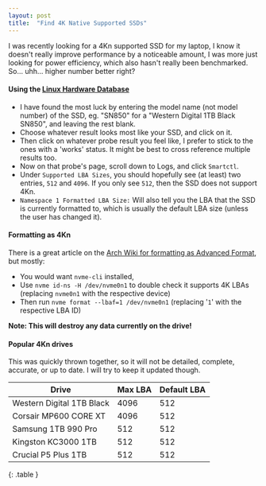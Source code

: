 ```yaml
---
layout: post
title:  "Find 4K Native Supported SSDs"
---
```


I was recently looking for a 4Kn supported SSD for my laptop, I know it doesn't really improve performance by a noticeable amount, I was more just looking for power efficiency, which also hasn't really been benchmarked. So... uhh... higher number better right?<!--more-->

#### Using the [Linux Hardware Database](https://linux-hardware.org)

- I have found the most luck by entering the model name (not model number) of the SSD, eg. "SN850" for a "Western Digital 1TB Black SN850", and leaving the rest blank.
- Choose whatever result looks most like your SSD, and click on it.
- Then click on whatever probe result you feel like, I prefer to stick to the ones with a 'works' status. It might be best to cross reference multiple results too.
- Now on that probe's page, scroll down to Logs, and click `Smartctl`.
- Under `Supported LBA Sizes`, you should hopefully see (at least) two entries, `512` and `4096`. If you only see `512`, then the SSD does not support 4Kn.
- `Namespace 1 Formatted LBA Size:` Will also tell you the LBA that the SSD is currently formatted to, which is usually the default LBA size (unless the user has changed it).

#### Formatting as 4Kn

There is a great article on the [Arch Wiki for formatting as Advanced Format](https://wiki.archlinux.org/title/Advanced_Format#Changing_sector_size), but mostly:

- You would want `nvme-cli` installed,
- Use `nvme id-ns -H /dev/nvme0n1` to double check it supports 4K LBAs (replacing `nvme0n1` with the respective device)
- Then run `nvme format --lbaf=1 /dev/nvme0n1` (replacing '`1`' with the respective LBA ID)

**Note: This will destroy any data currently on the drive!**

#### Popular 4Kn drives

This was quickly thrown together, so it will not be detailed, complete, accurate, or up to date. I will try to keep it updated though.

|Drive|Max LBA|Default LBA|
|---|---|---|
|Western Digital 1TB Black|4096|512|
|Corsair MP600 CORE XT|4096|512|
|Samsung 1TB 990 Pro|512|512|
|Kingston KC3000 1TB|512|512|
|Crucial P5 Plus 1TB|512|512|
{: .table }

